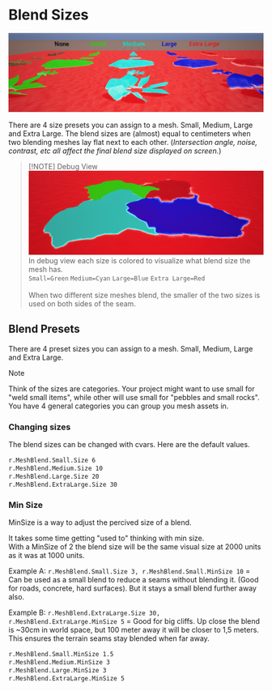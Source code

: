 # Blend Sizes

![Different blend sizes](BlendSizes.png)

There are 4 size presets you can assign to a mesh. Small, Medium, Large and Extra Large. 
The blend sizes are (almost) equal to centimeters when two blending meshes lay flat next to each other. (*Intersection angle, noise, contrast, etc all affect the final blend size displayed on screen.*)





> [!NOTE] Debug View
> ![Different blend sizes in debug view](BlendSizes_Debug.png)
> <br>
> In debug view each size is colored to visualize what blend size the mesh has.
> <br>
> `Small=Green` `Medium=Cyan` `Large=Blue` `Extra Large=Red`
> <br>
> <br>
> When two different size meshes blend, the smaller of the two sizes is used on both sides of the seam.

## Blend Presets

There are 4 preset sizes you can assign to a mesh. Small, Medium, Large and Extra Large.

> [!NOTE]
> Think of the sizes are categories. Your project might want to use small for "weld small items", while other will use small for "pebbles and small rocks". You have 4 general categories you can group you mesh assets in.

### Changing sizes

The blend sizes can be changed with cvars. Here are the default values.

```
r.MeshBlend.Small.Size 6
r.MeshBlend.Medium.Size 10
r.MeshBlend.Large.Size 20
r.MeshBlend.ExtraLarge.Size 30
```

### Min Size

MinSize is a way to adjust the percived size of a blend. 

It takes some time getting "used to" thinking with min size.
<br>
With a MinSize of 2 the blend size will be the same visual size at 2000 units as it was at 1000 units.

Example A: `r.MeshBlend.Small.Size 3, r.MeshBlend.Small.MinSize 10` = Can be used as a small blend to reduce a seams without blending it. (Good for roads, concrete, hard surfaces). But it stays a small blend further away also.

Example B: `r.MeshBlend.ExtraLarge.Size 30, r.MeshBlend.ExtraLarge.MinSize 5` = Good for big cliffs. Up close the blend is ~30cm in world space, but 100 meter away it will be closer to 1,5 meters. This ensures the terrain seams stay blended when far away.

```
r.MeshBlend.Small.MinSize 1.5
r.MeshBlend.Medium.MinSize 3
r.MeshBlend.Large.MinSize 3
r.MeshBlend.ExtraLarge.MinSize 5
```